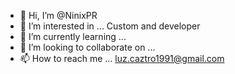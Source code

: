 - 👋 Hi, I’m @NinixPR
- 👀 I’m interested in ... Custom and developer
- 🌱 I’m currently learning ...
- 💞️ I’m looking to collaborate on ...
- 📫 How to reach me ... luz.caztro1991@gmail.com

<!---
NinixPR/NinixPR is a ✨ special ✨ repository because its `README.md` (this file) appears on your GitHub profile.
You can click the Preview link to take a look at your changes.
--->
